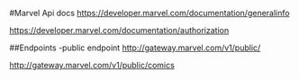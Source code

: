 #Marvel Api docs
https://developer.marvel.com/documentation/generalinfo

https://developer.marvel.com/documentation/authorization

##Endpoints 
-public endpoint
http://gateway.marvel.com/v1/public/ 


http://gateway.marvel.com/v1/public/comics

